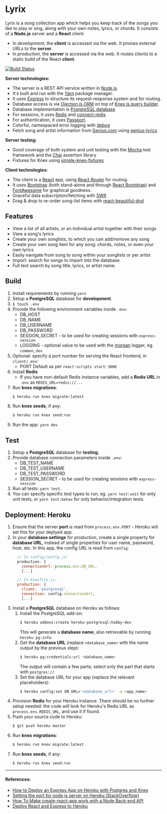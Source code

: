 # Lyrix
Lyrix is a song collection app which helps you keep track of the songs you like to play or sing, along with your own notes, lyrics, or chords. It consists of a **Node.js** server and a **React** client:
* In *development*, the **client** is accessed via the web. It proxies external URLs to the **server**.
* In *production*, the **server** is accessed via the web. It routes clients to a static build of the React **client**.

[![Build Status](https://travis-ci.org/bluepostit/lyrix.svg?branch=master)](https://travis-ci.org/bluepostit/lyrix)

**Server technologies:**
- The server is a REST API service written in [Node.js](https://nodejs.org/en/).
- It's built and run with the [Yarn](https://yarnpkg.com/lang/en/) package manager.
- It uses [Express](https://expressjs.com/) to structure its request-response system and for routing.
- Database access is via [Ojection.js ORM](https://vincit.github.io/objection.js/) on top of [Knex.js query builder](https://knexjs.org/).
- Database implementation is [PostgreSQL database](https://www.postgresql.org/)
- For sessions, it uses [Redis](https://redis.io/) and [connect-redis](https://github.com/tj/connect-redis)
- For authentication, it uses [Passport](http://www.passportjs.org/).
- Colorful, namespaced error logging with [debug](https://www.npmjs.com/package/debug)
- Fetch song and artist information from [Genius.com](https://www.genius.com) using [genius-lyrics](https://github.com/zyrouge/genius-lyrics/)

**Server testing:**
- Good coverage of both system and unit testing with the [Mocha](https://mochajs.org/) test framework and the [Chai](https://www.chaijs.com/) assertion library
- Fixtures for Knex using [simple-knex-fixtures](https://github.com/viglucci/simple-knex-fixtures)

**Client technologies:**
- The client is a [React](https://reactjs.org/) app, using [React Router](https://reacttraining.com/react-router/) for routing.
- It uses [Bootstrap](https://getbootstrap.com/) (both stand-alone and through [React Bootstrap](https://react-bootstrap.github.io/)) and [FontAwesome](https://fontawesome.com/) for graphical goodness.
- Graceful data subscription/fetching with [SWR](https://swr.vercel.app/)
- Drag & drop to re-order song-list items with [react-beautiful-dnd](https://github.com/atlassian/react-beautiful-dnd)

## Features
- View a list of all artists, or an individual artist together with their songs
- View a song's lyrics
- Create your own songlists, to which you can add/remove any song
- Create your own song item for any song: chords, notes, or even your own lyrics
- Easily navigate from song to song within your songlists or per artist
- Import: search for songs to import into the database
- Full text search by song title, lyrics, or artist name.

## Build
1. Install requirements by running `yarn`
1. Setup a **PostgreSQL** database for **development**.
1. `$ touch .env`
1. Provide the following environment variables inside `.env`:
    - DB_HOST
    - DB_NAME
    - DB_USERNAME
    - DB_PASSWORD
    - SESSION_SECRET - to be used for creating sessions with `express-session`
    - LOGGING - optional value to be used with the [morgan](https://expressjs.com/en/resources/middleware/morgan.html) logger, eg. `common`, `dev`
1. Optional: specify a port number for serving the React frontend, in `client/.env`:
    - PORT
    Default as per `react-scripts start`: `3000`
1. Install **Redis**
    - If you have non-default Redis instance variables, add a **Redis URL** in `.env` as `REDIS_URL=redis://...`
1. Run **knex migrations**:
    ````bash
    $ heroku run knex migrate:latest
    ````
1. Run **knex seeds**, if any:
    ````bash
    $ heroku run knex seed:run
1. Run the app: `yarn dev`

## Test
1. Setup a **PostgreSQL** database for **testing**.
1. Provide database connection parameters inside `.env`:
    - DB_TEST_NAME
    - DB_TEST_USERNAME
    - DB_TEST_PASSWORD
    - SESSION_SECRET - to be used for creating sessions with `express-session`
1. Run all tests: `yarn test`.
1. You can specify specific test types to run, eg. `yarn test:unit` for only unit tests, or `yarn test:behav` for only behavior/integration tests.


## Deployment: Heroku
1. Ensure that the server **port** is read from `process.env.PORT` - Heroku will set this for your deplyed app.
1. In your **database settings** for production, create a single property for **database URL**, instead of single properties for user name, password, host, etc. In this app, the config URL is read from `config`:
    ```javascript
      // In config/config.js:
      production: {
        connectionUrl: process.env.DB_URL,
        [...]

      // In knexfile.js:
      production: {
        client: 'postgresql',
        connection: config.connectionUrl,
        [...]
    ```
1. Install a **PostgreSQL** database on Heroku as follows:
    1. Install the PostgreSQL add-on:
        ````bash
        $ heroku addons:create heroku-postgresql:hobby-dev
        ````
        This will generate a **database name**, also retrievable by running `heroku pg:info`.
    1. Get the **database URL** (replace `<database_name>` with the name output by the previous step):
        ````bash
        $ heroku pg:credentials:url <database_name>
        ````
        The output will contain a few parts; select only the part that starts with `postgres://`
    1. Set the database URL for your app (replace the relevant placeholders):
        ````bash
        $ heroku config:set DB_URL='<database_url>' -a <app_name>
        ````
1. Provision **Redis** for your Heroku instance.
  There should be no further setup needed: the code will look for Heroku's Redis URL as `process.env.REDIS_URL`, and use it if found.
1. Push your source code to Heroku:
    ````bash
    $ git push heroku master
    ````
1. Run **knex migrations**:
    ````bash
    $ heroku run knex migrate:latest
    ````
1. Run **knex seeds**, if any:
    ````bash
    $ heroku run knex seed:run
    ````


***
#### References:
- [How to Deploy an Express App on Heroku with Postgres and Knex](https://codeselfstudy.com/blog/deploy-node-postgres-heroku/)
- [Setting the port for node.js server on Heroku (StackOverflow)](https://stackoverflow.com/questions/28706180/setting-the-port-for-node-js-server-on-heroku)
- [How To Make create-react-app work with a Node Back-end API](https://www.freecodecamp.org/news/how-to-make-create-react-app-work-with-a-node-backend-api-7c5c48acb1b0/)
- [Deploy React and Express to Heroku](https://daveceddia.com/deploy-react-express-app-heroku/)
